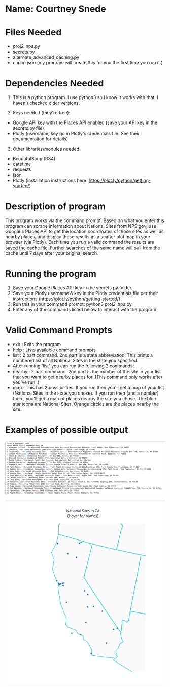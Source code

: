# Name: Courtney Snede

# Files Needed

- proj2_nps.py
- secrets.py
- alternate_advanced_caching.py
- cache.json (my program will create this for you the first time you run it.)

# Dependencies Needed

1. This is a python program. I use python3 so I know it works with that. I haven't checked older versions.

2. Keys needed (they're free):
 - Google API key with the Places API enabled (save your API key in the secrets.py file)
 - Plotly (username, key go in Plotly's credentials file. See their documentation for details)

3. Other libraries/modules needed:
 - BeautifulSoup (BS4)
 - datetime  
 - requests
 - json
 - Plotly (installation instructions here: https://plot.ly/python/getting-started/)

# Description of program

This program works via the command prompt. Based on what you enter this program can scrape information about National Sites from NPS.gov, use Google's Places API to get the location coordinates of those sites as well as nearby places, and display these results as a scatter plot map in your browser (via Plotly). Each time you run a valid command the results are saved the cache file. Further searches of the same name will pull from the cache until 7 days after your original search.

# Running the program

1. Save your Google Places API key in the secrets.py folder.
2. Save your Plotly username & key in the Plotly credentials file per their instructions (https://plot.ly/python/getting-started/)
3. Run this in your command prompt: python3 proj2_nps.py
4. Enter any of the commands listed below to interact with the program.

# Valid Command Prompts

- exit : Exits the program
- help : Lists available command prompts
- list : 2 part command. 2nd part is a state abbreviation. This prints a numbered list of all National Sites in the state you specified.
- After running 'list' you can run the following 2 commands:
- nearby : 2 part command. 2nd part is the number of the site in your list that you want to get nearby places for. (This command only works after you've run <list>.)
- map : This has 2 possibilities. If you run <list> then <map> you'll get a map of your list (National Sites in the state you chose). If you run <list> then <nearby> (and a number) then <map>, you'll get a map of places nearby the site you chose. The blue star icons are National Sites. Orange circles are the places nearby the site.

# Examples of possible output
![alt text](https://github.com/cdsnede/SI508-Project2/blob/master/Example_Command_Prompt.png "Example of National Site List")

![alt text](https://github.com/cdsnede/SI508-Project2/blob/master/Example_Map.png "Example of National Site Map")

